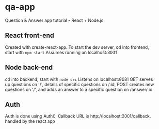 # qa-app
Question &amp; Answer app tutorial - React + Node.js

## React front-end
Created with create-react-app.  To start the dev server, cd into frontend, start with ```npm start```
Assumes running on localhost:3001

## Node back-end
cd into backend, start with ```node src```
Listens on localhost:8081
GET serves up questions on '/', details of specific questions on /:id, 
POST creates new questions on '/', and adds an answer to a specific question on /answer/:id 

## Auth
Auth is done using Auth0.  Callback URL is http://localhost:3001/callback, handled by the react app
